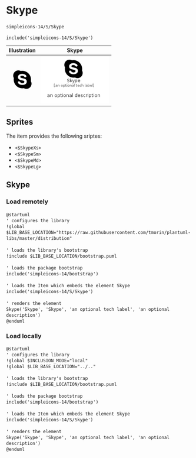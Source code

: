 # Skype


```text
simpleicons-14/S/Skype
```

```text
include('simpleicons-14/S/Skype')
```



| Illustration | Skype |
| :---: | :---: |
| ![illustration for Illustration](../../simpleicons-14/S/Skype.png) | ![illustration for Skype](../../simpleicons-14/S/Skype.Local.png) |



## Sprites
The item provides the following sriptes:

- `<$SkypeXs>`
- `<$SkypeSm>`
- `<$SkypeMd>`
- `<$SkypeLg>`





## Skype

### Load remotely
```plantuml
@startuml
' configures the library
!global $LIB_BASE_LOCATION="https://raw.githubusercontent.com/tmorin/plantuml-libs/master/distribution"

' loads the library's bootstrap
!include $LIB_BASE_LOCATION/bootstrap.puml

' loads the package bootstrap
include('simpleicons-14/bootstrap')

' loads the Item which embeds the element Skype
include('simpleicons-14/S/Skype')

' renders the element
Skype('Skype', 'Skype', 'an optional tech label', 'an optional description')
@enduml
```

### Load locally
```plantuml
@startuml
' configures the library
!global $INCLUSION_MODE="local"
!global $LIB_BASE_LOCATION="../.."

' loads the library's bootstrap
!include $LIB_BASE_LOCATION/bootstrap.puml

' loads the package bootstrap
include('simpleicons-14/bootstrap')

' loads the Item which embeds the element Skype
include('simpleicons-14/S/Skype')

' renders the element
Skype('Skype', 'Skype', 'an optional tech label', 'an optional description')
@enduml
```

